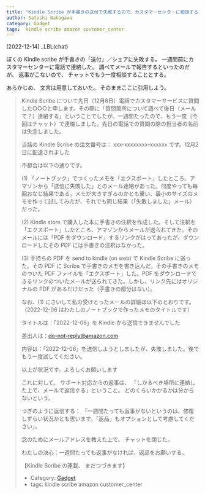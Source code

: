 ```yaml
---
title: "Kindle Scribe が手書きの送付で失敗するので、カスタマーセンターに相談する"
author: Satoshi Nakagawa
category: Gadget
tags:  kindle scribe amazon customer_center
---
```


[2022-12-14]  _LBL(chat)
  
 ぼくの Kindle scribe が手書きの「送付」／シェアに失敗する。
一週間前にカスタマーセンターに電話で連絡した。
調べてメールで報告するといったのだが、
返事がこないので、
チャットでもう一度相談することとする。

 あらかじめ、
文言は用意しておいた。
そのままここに引用しよう。

<BLOCKQUOTE>

 Kindle Scribe について先日（12月6日）電話でカスタマーサービスに質問した○○○と申します。その際に「質問箇所について調べて後日（メールで？）連絡する」ということでしたが、一週間たったので、もう一度（今回はチャット）で連絡しました。先日の電話での質問の際の担当者の名前は失念しました。

 当該の Kindle Scribe の注文番号は： xxx-xxxxxxxx-xxxxxx
 です。12月2日に配達されました

 不都合は以下の通りです。

 (1) 「ノートブック」でつくったメモを「エクスポート」したところ、アマゾンから「送信に失敗した」とのメール連絡があった。何度やっても毎回おなじ結果である。メモが大きすぎるのかとも重い、最小のサイズのメモを作って試してみたが、それでも同じ結果（「失敗しました」メール）だった。

 (2) Kindle store で購入した本に手書きの注釈を作成した。そして注釈を「エクスポート」したところ、アマゾンからメールが送られてきた。そのメールには「PDF をダウンロード」するリンクがはってあったが、ダウンロードしたその PDF には手書きの注釈はなかった。

 (3)  手持ちの PDF を send to kindle (on web) で Kindle Scribe に送った。その PDF に Scribe で手書きのメモを書き込んだ。その手書きのメモのついた PDF ファイルを「エクスポート」した。PDF をダウンロードできるリンクのついたメールが送られてきた。しかし、リンク先にはオリジナルの PDF があるだけだった（手書きの部分はない）。

 なお、(1) にさいして私の受けとったメールの詳細は以下のとおりです。（2022-12-06 はわたしのノートブックで作ったメモのタイトルです）

 タイトルは：「2022-12-06」を Kindle から送信できませんでした

 差出人は：do-not-reply@amazon.com

 内容は：「2022-12-06」を送信しようとしましたが、失敗しました。後でもう一度試してください。

 以上が状況です。よろしくお願いします

</BLOCKQOUTE>

 これに対して、
サポート対応からの返事は、
「しかるべき場所に連絡した上で、メールで返信する」ということ。
どのくらいかかるかは分からないという。

 つぎのように返信する：
「一週間たっても返事がないというのは、修復しずらい状況かとも思います。「返品」もオプションとして考慮してください」。

 念のためにメールアドレスを教えた上で、
チャットを閉じた。

 わたしの決心：一週間たっても返事がなければ、返品をお願いする。

 【Kindle Scribe の連載、 まだつづきます】

- Category: [Gadget](/categories.html#Gadget)
- tags:  kindle scribe amazon customer_center
